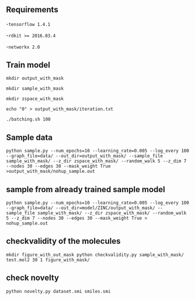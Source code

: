 
#

## Requirements
-`tensorflow 1.4.1`

-`rdkit >= 2016.03.4`

-`networkx 2.0`

## Train model 

  `mkdir output_with_mask`

  `mkdir sample_with_mask`

  `mkdir zspace_with_mask`

  `echo "0" > output_with_mask/iteration.txt`

  `./batching.sh 100`



## Sample data   

  `python sample.py --num_epochs=10 --learning_rate=0.005 --log_every 100 --graph_file=data/ --out_dir=output_with_mask/ --sample_file sample_with_mask/ --z_dir zspace_with_mask/ --random_walk 5 --z_dim 7 --nodes 30 --edges 30 --mask_weight True >output_with_mask/nohup_sample.out`

## sample from already trained sample model

  `python sample.py --num_epochs=10 --learning_rate=0.005 --log_every 100 --graph_file=data/ --out_dir=model/ZINC/output_with_mask/ --sample_file sample_with_mask/ --z_dir zspace_with_mask/ --random_walk 5 --z_dim 7 --nodes 30 --edges 30 --mask_weight True > nohup_sample.out`

## checkvalidity of the molecules
  `mkdir figure_with_out_mask
  python checkvalidity.py sample_with_mask/ test.mol2 30 1 figure_with_mask/`

## check novelty
  `python novelty.py dataset.smi smiles.smi`
